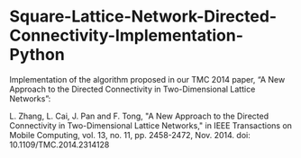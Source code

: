 # Square-Lattice-Network-Directed-Connectivity-Implementation-Python
Implementation of the algorithm proposed in our TMC 2014 paper, “A New Approach to the Directed Connectivity in Two-Dimensional Lattice Networks”:

L. Zhang, L. Cai, J. Pan and F. Tong, "A New Approach to the Directed Connectivity in Two-Dimensional Lattice Networks," in IEEE Transactions on Mobile Computing, vol. 13, no. 11, pp. 2458-2472, Nov. 2014.
doi: 10.1109/TMC.2014.2314128
